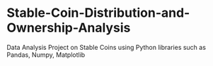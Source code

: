 # Stable-Coin-Distribution-and-Ownership-Analysis
Data Analysis Project on Stable Coins using Python libraries such as Pandas, Numpy, Matplotlib
